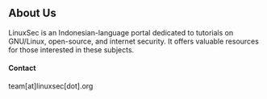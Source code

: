 ## About Us
LinuxSec is an Indonesian-language portal dedicated to tutorials on GNU/Linux, open-source, and internet security. It offers valuable resources for those interested in these subjects.

#### Contact
team[at]linuxsec[dot].org
